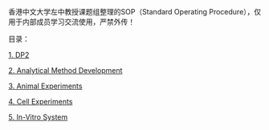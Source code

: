 

香港中文大学左中教授课题组整理的SOP（Standard Operating Procedure），仅用于内部成员学习交流使用，严禁外传！

目录：

[1. DP2](DP2/index.md)

[2. Analytical Method Development](AnalyticalMethods/index.md)

[3. Animal Experiments](AnimalExperiments/index.md)

[4. Cell Experiments](CellsExperiments/index.md)

[5. In-Vitro System](in-VitroSystem/index.md)
